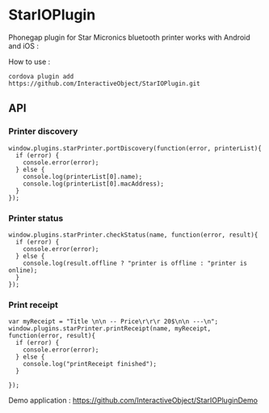# StarIOPlugin
Phonegap plugin for Star Micronics bluetooth printer works with Android and iOS : 


How to use :
```
cordova plugin add https://github.com/InteractiveObject/StarIOPlugin.git
```


## API

### Printer discovery
```
window.plugins.starPrinter.portDiscovery(function(error, printerList){
  if (error) {
    console.error(error);
  } else {
    console.log(printerList[0].name);
    console.log(printerList[0].macAddress);
  }
});
```


### Printer status
```
window.plugins.starPrinter.checkStatus(name, function(error, result){
  if (error) {
    console.error(error);
  } else {
    console.log(result.offline ? "printer is offline : "printer is online);
  }
});
```


### Print receipt
```
var myReceipt = "Title \n\n -- Price\r\r\r 20$\n\n ---\n";
window.plugins.starPrinter.printReceipt(name, myReceipt, function(error, result){
  if (error) {
    console.error(error);
  } else {
    console.log("printReceipt finished");
  }
  
});
```


Demo application : https://github.com/InteractiveObject/StarIOPluginDemo
